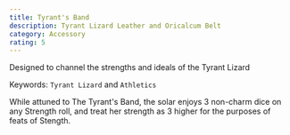 ```yaml
---
title: Tyrant's Band
description: Tyrant Lizard Leather and Oricalcum Belt
category: Accessory
rating: 5
---
```


Designed to channel the strengths and ideals of the Tyrant Lizard

Keywords: `Tyrant Lizard` and `Athletics`

<attunement cost="3m" slots=3 ></attunement>

While attuned to The Tyrant's Band, the solar enjoys 3 non-charm dice on any Strength roll, and treat her strength as 3 higher for the purposes of feats of Stength.
